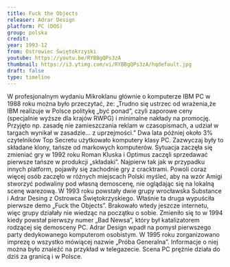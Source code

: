 ```yaml
---
title: Fuck the Objects
releaser: Adrar Design
platform: PC (DOS)
group: polska
credit:
year: 1993-12
from: Ostrowiec Świętokrzyski
youtube: https://youtu.be/RYBBgQPs3zA
thumbnail: https://i3.ytimg.com/vi/RYBBgQPs3zA/hqdefault.jpg
draft: false
type: timeline
---
```


W profesjonalnym wydaniu Mikroklanu głównie o komputerze IBM PC w 1988 roku można było przeczytać, że: „Trudno się ustrzec od wrażenia,że IBM realizuje w Polsce politykę „być ponad”, czyli zaporowe ceny (specjalnie wyższe dla krajów RWPG) i minimalne nakłady na promocję. Przyjęto np. zasadę nie zamieszczania reklam w czasopismach, a udział w targach wynikał w zasadzie… z uprzejmości.” Dwa lata później około 3% czytelników Top Secretu użytkowało komputery klasy PC. Zazwyczaj były to składane klony, tańsze od markowych komputerów. Sytuacja zaczęła się zmieniać gry w 1992 roku Roman Kluska i Optimus zaczęli sprzedawać pierwsze tańsze w produkcji „składaki”. Najpierw tak jak w przypadku innych platform, pojawiły się zachodnie gry z cracktrami. Powoli coraz więcej osób zaczęło w różnych miejscach Polski myśleć, aby na wzór Amigi stworzyć podwaliny pod własną demoscenę, nie oglądając się na lokalną scenę warezową. W 1993 roku powstały dwie grupy wrocławska Substance i Adrar Desing z Ostrowca Świętokrzyskiego. Właśnie ta druga wypuściła pierwsze demo „Fuck the Objects”. Brakowało wtedy jeszcze internetu, więc grupy działały nie wiedząc na początku o sobie. Zmieniło się to w 1994 kiedy powstał pierwszy numer „Bad Newsa”, który był katalizatorem rodzącej się demosceny PC. Adrar Design wpadł na pomysł pierwszego party dedykowanego komputerom osobistym. W 1995 roku zorganizowano imprezę o wszystko mówiącej nazwie „Próba Generalna”. Informacje o niej można było znaleźć na przykład w telegazecie. Scena PC prężnie działa do dziś za granicą i w Polsce.
